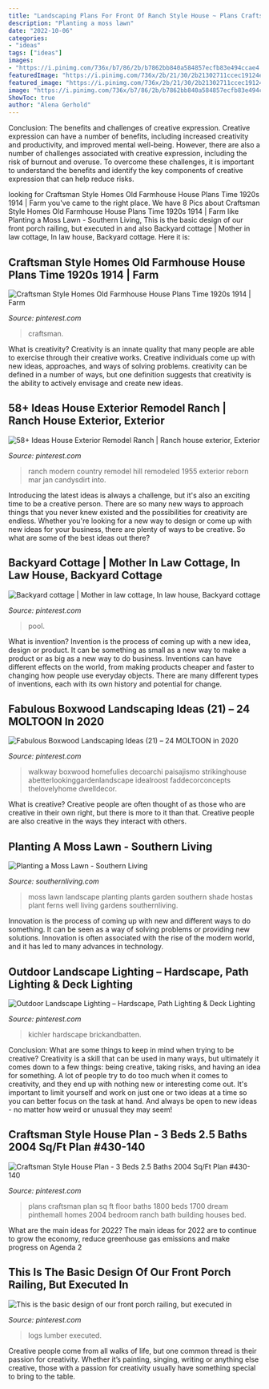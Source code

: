 ```yaml
---
title: "Landscaping Plans For Front Of Ranch Style House ~ Plans Craftsman Plan Sq Ft Floor Baths 1800 Beds 1700 Dream Pinthemall Homes 2004 Bedroom Ranch Bath Building Houses Bed"
description: "Planting a moss lawn"
date: "2022-10-06"
categories:
- "ideas"
tags: ["ideas"]
images:
- "https://i.pinimg.com/736x/b7/86/2b/b7862bb840a584857ecfb83e494ccae4.jpg"
featuredImage: "https://i.pinimg.com/736x/2b/21/30/2b21302711ccec19124eb62aaacc1875.jpg"
featured_image: "https://i.pinimg.com/736x/2b/21/30/2b21302711ccec19124eb62aaacc1875.jpg"
image: "https://i.pinimg.com/736x/b7/86/2b/b7862bb840a584857ecfb83e494ccae4.jpg"
ShowToc: true
author: "Alena Gerhold"
---
```



Conclusion: The benefits and challenges of creative expression.
Creative expression can have a number of benefits, including increased creativity and productivity, and improved mental well-being. However, there are also a number of challenges associated with creative expression, including the risk of burnout and overuse. To overcome these challenges, it is important to understand the benefits and identify the key components of creative expression that can help reduce risks.

	

		
looking for Craftsman Style Homes Old Farmhouse House Plans Time 1920s 1914 | Farm you've came to the right place. We have 8 Pics about Craftsman Style Homes Old Farmhouse House Plans Time 1920s 1914 | Farm like Planting a Moss Lawn - Southern Living, This is the basic design of our front porch railing, but executed in and also Backyard cottage | Mother in law cottage, In law house, Backyard cottage. Here it is:
		
    
## Craftsman Style Homes Old Farmhouse House Plans Time 1920s 1914 | Farm

<img loading=lazy src="https://i.pinimg.com/736x/7e/42/89/7e4289cdbea3cb53c491a5041fecd1f2.jpg" onerror="this.onerror=null;this.src='https://tse3.mm.bing.net/th?id=OIP.EPrbo4glNtCxIg0FTA1eFwHaFj&amp;pid=15.1';" alt="Craftsman Style Homes Old Farmhouse House Plans Time 1920s 1914 | Farm">

_Source: pinterest.com_

>craftsman. 

	

What is creativity?
Creativity is an innate quality that many people are able to exercise through their creative works. Creative individuals come up with new ideas, approaches, and ways of solving problems. creativity can be defined in a number of ways, but one definition suggests that creativity is the ability to actively envisage and create new ideas.

    
## 58+ Ideas House Exterior Remodel Ranch | Ranch House Exterior, Exterior

<img loading=lazy src="https://i.pinimg.com/736x/bb/b4/08/bbb408a89254bf3896a3993426c37b72.jpg" onerror="this.onerror=null;this.src='https://tse2.mm.bing.net/th?id=OIP.KnQorxrlUSkRfAB95ZnYWQAAAA&amp;pid=15.1';" alt="58+ Ideas House Exterior Remodel Ranch | Ranch house exterior, Exterior">

_Source: pinterest.com_

>ranch modern country remodel hill remodeled 1955 exterior reborn mar jan candysdirt into. 

	

Introducing the latest ideas is always a challenge, but it's also an exciting time to be a creative person. There are so many new ways to approach things that you never knew existed and the possibilities for creativity are endless. Whether you're looking for a new way to design or come up with new ideas for your business, there are plenty of ways to be creative. So what are some of the best ideas out there?

    
## Backyard Cottage | Mother In Law Cottage, In Law House, Backyard Cottage

<img loading=lazy src="https://i.pinimg.com/736x/db/f3/cb/dbf3cb1c4137e8c41720790a6d882159.jpg" onerror="this.onerror=null;this.src='https://tse1.mm.bing.net/th?id=OIP.UIuvGCGK6qBBkZLPhkTSTAHaLH&amp;pid=15.1';" alt="Backyard cottage | Mother in law cottage, In law house, Backyard cottage">

_Source: pinterest.com_

>pool. 

	

What is invention?
Invention is the process of coming up with a new idea, design or product. It can be something as small as a new way to make a product or as big as a new way to do business. Inventions can have different effects on the world, from making products cheaper and faster to changing how people use everyday objects. There are many different types of inventions, each with its own history and potential for change.

    
## Fabulous Boxwood Landscaping Ideas (21) – 24 MOLTOON In 2020

<img loading=lazy src="https://i.pinimg.com/736x/2b/21/30/2b21302711ccec19124eb62aaacc1875.jpg" onerror="this.onerror=null;this.src='https://tse3.mm.bing.net/th?id=OIP.S_HHveRWJgnPQOZSQ5b_VgHaFj&amp;pid=15.1';" alt="Fabulous Boxwood Landscaping Ideas (21) – 24 MOLTOON in 2020">

_Source: pinterest.com_

>walkway boxwood homefulies decoarchi paisajismo strikinghouse abetterlookinggardenlandscape idealroost faddecorconcepts thelovelyhome dwelldecor. 

	

What is creative?
Creative people are often thought of as those who are creative in their own right, but there is more to it than that. Creative people are also creative in the ways they interact with others.

    
## Planting A Moss Lawn - Southern Living

<img loading=lazy src="https://img1.southernliving.timeinc.net/sites/default/files/styles/4_3_horizontal_-_1200x900/public/image/2016/03/main/8bbd5f9c1803ad3b6503_8305.jpg?itok=UEXMh-DX" onerror="this.onerror=null;this.src='https://tse1.mm.bing.net/th?id=OIP.WkrH39o2xuU16suNtLv4FwHaLH&amp;pid=15.1';" alt="Planting a Moss Lawn - Southern Living">

_Source: southernliving.com_

>moss lawn landscape planting plants garden southern shade hostas plant ferns well living gardens southernliving. 

	

Innovation is the process of coming up with new and different ways to do something. It can be seen as a way of solving problems or providing new solutions. Innovation is often associated with the rise of the modern world, and it has led to many advances in technology.

    
## Outdoor Landscape Lighting – Hardscape, Path Lighting &amp; Deck Lighting

<img loading=lazy src="https://i.pinimg.com/736x/b7/86/2b/b7862bb840a584857ecfb83e494ccae4.jpg" onerror="this.onerror=null;this.src='https://tse2.mm.bing.net/th?id=OIP.ROPK5B58E7fhwoetsanVGgHaHa&amp;pid=15.1';" alt="Outdoor Landscape Lighting – Hardscape, Path Lighting &amp; Deck Lighting">

_Source: pinterest.com_

>kichler hardscape brickandbatten. 

	

Conclusion: What are some things to keep in mind when trying to be creative?
Creativity is a skill that can be used in many ways, but ultimately it comes down to a few things: being creative, taking risks, and having an idea for something. A lot of people try to do too much when it comes to creativity, and they end up with nothing new or interesting come out. It's important to limit yourself and work on just one or two ideas at a time so you can better focus on the task at hand. And always be open to new ideas - no matter how weird or unusual they may seem!

    
## Craftsman Style House Plan - 3 Beds 2.5 Baths 2004 Sq/Ft Plan #430-140

<img loading=lazy src="https://i.pinimg.com/736x/05/2c/70/052c70f5231852e93265e9e505b8c6c3.jpg" onerror="this.onerror=null;this.src='https://tse4.mm.bing.net/th?id=OIP.19Irhfj5Ly6D7MRKJZJJfgHaPG&amp;pid=15.1';" alt="Craftsman Style House Plan - 3 Beds 2.5 Baths 2004 Sq/Ft Plan #430-140">

_Source: pinterest.com_

>plans craftsman plan sq ft floor baths 1800 beds 1700 dream pinthemall homes 2004 bedroom ranch bath building houses bed. 

	

What are the main ideas for 2022?
The main ideas for 2022 are to continue to grow the economy, reduce greenhouse gas emissions and make progress on Agenda 2
    
## This Is The Basic Design Of Our Front Porch Railing, But Executed In

<img loading=lazy src="https://i.pinimg.com/736x/5a/5c/84/5a5c84304881594b3837b91faa2f27ef.jpg" onerror="this.onerror=null;this.src='https://tse1.mm.bing.net/th?id=OIP.2nFDPZ6EsTUlvWc6amqRKwHaLF&amp;pid=15.1';" alt="This is the basic design of our front porch railing, but executed in">

_Source: pinterest.com_

>logs lumber executed. 

	

Creative people come from all walks of life, but one common thread is their passion for creativity. Whether it’s painting, singing, writing or anything else creative, those with a passion for creativity usually have something special to bring to the table.

